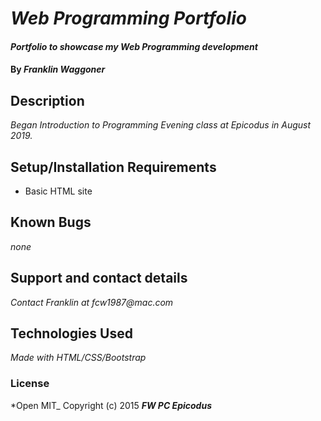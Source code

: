 # _Web Programming Portfolio_

#### _Portfolio to showcase my Web Programming development_

#### By _**Franklin Waggoner**_

## Description

_Began Introduction to Programming Evening class at Epicodus in August 2019._

## Setup/Installation Requirements

* Basic HTML site


## Known Bugs

_none_
## Support and contact details

_Contact Franklin at fcw1987@mac.com_
## Technologies Used

_Made with HTML/CSS/Bootstrap_
### License

*Open MIT_
Copyright (c) 2015 **_FW PC Epicodus_**
